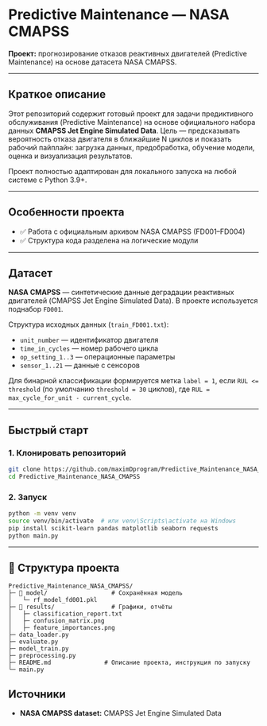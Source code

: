 # Predictive Maintenance — NASA CMAPSS

**Проект:** прогнозирование отказов реактивных двигателей (Predictive Maintenance) на основе датасета NASA CMAPSS.

---

## Краткое описание

Этот репозиторий содержит готовый проект для задачи предиктивного обслуживания (Predictive Maintenance) на основе официального набора данных **CMAPSS Jet Engine Simulated Data**. Цель — предсказывать вероятность отказа двигателя в ближайшие N циклов и показать рабочий пайплайн: загрузка данных, предобработка, обучение модели, оценка и визуализация результатов.

Проект полностью адаптирован для локального запуска на любой системе с Python 3.9+.

---

## Особенности проекта

* ✅ Работа с официальным архивом NASA CMAPSS (FD001–FD004)
* ✅ Структура кода разделена на логические модули

---

## Датасет

**NASA CMAPSS** — синтетические данные деградации реактивных двигателей (CMAPSS Jet Engine Simulated Data). В проекте используется поднабор `FD001`.

Структура исходных данных (`train_FD001.txt`):

* `unit_number` — идентификатор двигателя
* `time_in_cycles` — номер рабочего цикла
* `op_setting_1..3` — операционные параметры
* `sensor_1..21` — данные с сенсоров

Для бинарной классификации формируется метка `label = 1`, если `RUL <= threshold` (по умолчанию `threshold = 30` циклов), где `RUL = max_cycle_for_unit - current_cycle`.

---

## Быстрый старт

### 1. Клонировать репозиторий

```bash
git clone https://github.com/maximDprogram/Predictive_Maintenance_NASA_CMAPSS
cd Predictive_Maintenance_NASA_CMAPSS
```

### 2. Запуск

```bash
python -m venv venv
source venv/bin/activate  # или venv\Scripts\activate на Windows
pip install scikit-learn pandas matplotlib seaborn requests
python main.py
```
---

## 📂 Структура проекта
```
Predictive_Maintenance_NASA_CMAPSS/
├─ 📂 model/                  # Сохранённая модель
│   └─ rf_model_fd001.pkl
├─ 📂 results/                # Графики, отчёты
│   ├─ classification_report.txt
│   ├─ confusion_matrix.png
│   ├─ feature_importances.png
├─ data_loader.py
├─ evaluate.py
├─ model_train.py
├─ preprocessing.py
├─ README.md               # Описание проекта, инструкция по запуску
└─ main.py
```

## Источники

* **NASA CMAPSS dataset:** CMAPSS Jet Engine Simulated Data
